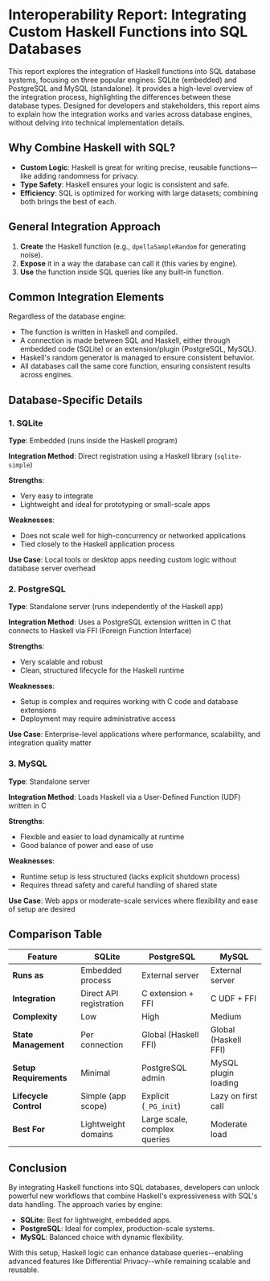 # **Interoperability Report: Integrating Custom Haskell Functions into SQL Databases**

This report explores the integration of Haskell functions into SQL database
systems, focusing on three popular engines: SQLite (embedded) and
PostgreSQL and MySQL (standalone). It provides a high-level overview of the
integration process, highlighting the differences between these database types.
Designed for developers and stakeholders, this report aims to explain how the
integration works and varies across database engines, without delving into
technical implementation details.

## **Why Combine Haskell with SQL?**

* **Custom Logic**: Haskell is great for writing precise, reusable
  functions—like adding randomness for privacy.
* **Type Safety**: Haskell ensures your logic is consistent and safe.
* **Efficiency**: SQL is optimized for working with large datasets; combining
  both brings the best of each.

## **General Integration Approach**

1. __Create__ the Haskell function (e.g., `dpellaSampleRandom` for generating
   noise).
2. __Expose__ it in a way the database can call it (this varies by engine).
3. __Use__ the function inside SQL queries like any built-in function.

## **Common Integration Elements**

Regardless of the database engine:

* The function is written in Haskell and compiled.
* A connection is made between SQL and Haskell, either through embedded code
  (SQLite) or an extension/plugin (PostgreSQL, MySQL).
* Haskell's random generator is managed to ensure consistent behavior.
* All databases call the same core function, ensuring consistent results across
  engines.

## **Database-Specific Details**

### **1. SQLite**

**Type**: Embedded (runs inside the Haskell program)

**Integration Method**: Direct registration using a Haskell library (`sqlite-simple`)

**Strengths**:

* Very easy to integrate
* Lightweight and ideal for prototyping or small-scale apps

**Weaknesses**:

* Does not scale well for high-concurrency or networked applications
* Tied closely to the Haskell application process

**Use Case**: Local tools or desktop apps needing custom logic without database
server overhead


### **2. PostgreSQL**

**Type**: Standalone server (runs independently of the Haskell app)

**Integration Method**: Uses a PostgreSQL extension written in C that connects
to Haskell via FFI (Foreign Function Interface)

**Strengths**:

* Very scalable and robust
* Clean, structured lifecycle for the Haskell runtime

**Weaknesses**:

* Setup is complex and requires working with C code and database extensions
* Deployment may require administrative access

**Use Case**: Enterprise-level applications where performance, scalability, and
integration quality matter

### **3. MySQL**

**Type**: Standalone server

**Integration Method**: Loads Haskell via a User-Defined Function (UDF) written
in C

**Strengths**:

* Flexible and easier to load dynamically at runtime
* Good balance of power and ease of use

**Weaknesses**:

* Runtime setup is less structured (lacks explicit shutdown process)
* Requires thread safety and careful handling of shared state

**Use Case**: Web apps or moderate-scale services where flexibility and ease of
setup are desired

## **Comparison Table**

| Feature                | SQLite                  | PostgreSQL                   | MySQL                 |
| ---------------------- | ----------------------- | ---------------------------- | --------------------- |
| **Runs as**            | Embedded process        | External server              | External server       |
| **Integration**        | Direct API registration | C extension + FFI            | C UDF + FFI           |
| **Complexity**         | Low                     | High                         | Medium                |
| **State Management**   | Per connection          | Global (Haskell FFI)         | Global (Haskell FFI)  |
| **Setup Requirements** | Minimal                 | PostgreSQL admin             | MySQL plugin loading  |
| **Lifecycle Control**  | Simple (app scope)      | Explicit (`_PG_init`)        | Lazy on first call    |
| **Best For**           | Lightweight domains     | Large scale, complex queries | Moderate load |


## **Conclusion**

By integrating Haskell functions into SQL databases, developers can unlock
powerful new workflows that combine Haskell's expressiveness with SQL's data
handling. The approach varies by engine:

* **SQLite**: Best for lightweight, embedded apps.
* **PostgreSQL**: Ideal for complex, production-scale systems.
* **MySQL**: Balanced choice with dynamic flexibility.

With this setup, Haskell logic can enhance database queries--enabling advanced
features like Differential Privacy--while remaining scalable and reusable.